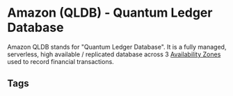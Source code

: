 # Amazon (QLDB) - Quantum Ledger Database

Amazon QLDB stands for "Quantum Ledger Database". It is a fully managed, serverless, high available / replicated database across 3 [Availability Zones](https://github.com/EliotKhachi//publicZk/tree/main/202309120416) used to record financial transactions.  

## Tags
